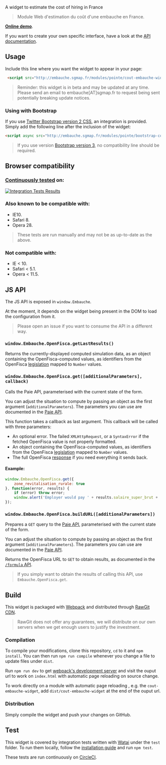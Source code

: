 A widget to estimate the cost of hiring in France

> Module Web d'estimation du coût d'une embauche en France.

**[Online demo](http://sgmap.github.io/cout-embauche/)**.

If you want to create your own specific interface, have a look at the [API documentation](http://embauche.sgmap.fr/api-cotisations-sociales).


Usage
-----

Include this line where you want the widget to appear in your page:

```html
 <script src="http://embauche.sgmap.fr/modules/pointe/cout-embauche-widget.js"></script>
 ```

> Reminder: this widget is in beta and may be updated at any time. Please send an email to embauche[AT]sgmap.fr to request being sent potentially breaking update notices.

### Using with Bootstrap

If you use [Twitter Bootstrap version 2 CSS](http://getbootstrap.com/2.3.2/), an integration is provided. Simply add the following line after the inclusion of the widget:

```html
<script async src="http://embauche.sgmap.fr/modules/pointe/bootstrap-compat.js"></script>
```

> If you use version [Bootstrap version 3](http://getbootstrap.com), no compatibility line should be required.  

Browser compatibility
---------------------

### [Continuously tested](https://circleci.com/gh/sgmap/cout-embauche) on:

[![Integration Tests Results](https://saucelabs.com/browser-matrix/sgmap-embauche-bot.svg)](https://saucelabs.com/u/sgmap-embauche-bot)


### Also known to be compatible with:

- IE10.
- Safari 8.
- Opera 28.

> These tests are run manually and may not be as up-to-date as the above.


### Not compatible with:

- IE < 10.
- Safari < 5.1.
- Opera < 11.5.


JS API
---

The JS API is exposed in `window.Embauche`.

At the moment, it depends on the widget being present in the DOM to load the configuration from it.

> Please open an issue if you want to consume the API in a different way.


### `window.Embauche.OpenFisca.getLastResults()`

Returns the currently-displayed computed simulation data, as an object containing the OpenFisca-computed values, as identifiers from the OpenFisca [legislation](http://legislation.openfisca.fr) mapped to `Number` values.


### `window.Embauche.OpenFisca.get([additionalParameters], callback)`

Calls the Paie API, parameterised with the current state of the form.

You can adjust the situation to compute by passing an object as the first argument (`additionalParameters`). The parameters you can use are documented in the [Paie API](http://embauche.sgmap.fr/api/doc).

This function takes a callback as last argument. This callback will be called with three parameters:

- An optional error. The failed `XMLHttpRequest`, or a `SyntaxError` if the fetched OpenFisca value is not properly formatted.
- An object containing the OpenFisca-computed values, as identifiers from the OpenFisca [legislation](http://legislation.openfisca.fr) mapped to `Number` values.
- The full OpenFisca [response](http://embauche.sgmap.fr/api/doc) if you need everything it sends back.

#### Example:

```js
window.Embauche.OpenFisca.get({
	zone_revitalisation_rurale: true
}, function(error, results) {
	if (error) throw error;
	window.alert('Employer would pay ' + results.salaire_super_brut + ' if this geographic zone was elected as a ZRR.')
});
```


### `window.Embauche.OpenFisca.buildURL([additionalParameters])`

Prepares a `GET` query to the [Paie API](http://embauche.sgmap.fr/api/doc), parameterised with the current state of the form.

You can adjust the situation to compute by passing an object as the first argument (`additionalParameters`). The parameters you can use are documented in the [Paie API](http://embauche.sgmap.fr/api/doc).

Returns the OpenFisca URL to `GET` to obtain results, as documented in the [`/formula` API](http://embauche.sgmap.fr/api/doc).

> If you simply want to obtain the results of calling this API, use `Embauche.OpenFisca.get`.


Build
-----

This widget is packaged with [Webpack](http://webpack.github.io) and distributed through [RawGit CDN](https://rawgit.com).

> RawGit does not offer any guarantees, we will distribute on our own servers when we get enough users to justify the investment.


### Compilation

To compile your modifications, clone this repository, `cd` to it and `npm install`. You can then run `npm run compile` whenever you change a file to update files under `dist`.

Run `npm run dev` to get [webpack's development server](https://webpack.github.io/docs/webpack-dev-server.html) and visit the ouput url to work on `index.html` with automatic page reloading on source change.

To work directly on a module with automatic page reloading , e.g. the `cout-embauche-widget`, add  `dist/cout-embauche-widget` at the end of the ouput url.


### Distribution

Simply compile the widget and push your changes on GitHub.


Test
----

This widget is covered by integration tests written with [Watai](https://github.com/MattiSG/Watai) under the `test` folder. To run them locally, follow the [installation guide](https://github.com/MattiSG/Watai#installing) and run `npm test`.

These tests are run continuously on [CircleCI](https://circleci.com/gh/sgmap/cout-embauche).
